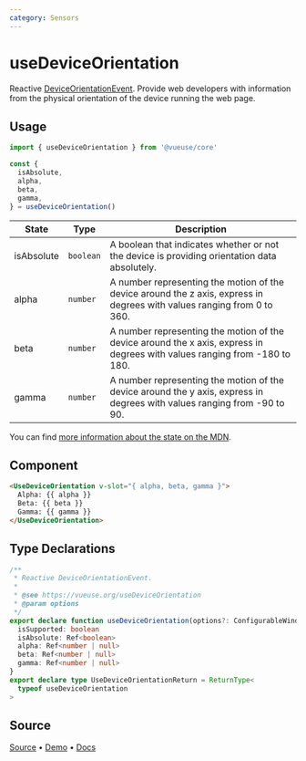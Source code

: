 ```yaml
---
category: Sensors
---
```


# useDeviceOrientation

Reactive [DeviceOrientationEvent](https://developer.mozilla.org/en-US/docs/Web/API/DeviceOrientationEvent). Provide web developers with information from the physical orientation of the device running the web page.

## Usage

```js
import { useDeviceOrientation } from '@vueuse/core'

const {
  isAbsolute,
  alpha,
  beta,
  gamma,
} = useDeviceOrientation()
```

| State      | Type     | Description                                                                                                                |
| ---------- | -------- | -------------------------------------------------------------------------------------------------------------------------- |
| isAbsolute | `boolean` | A boolean that indicates whether or not the device is providing orientation data absolutely.                               |
| alpha      | `number` | A number representing the motion of the device around the z axis, express in degrees with values ranging from 0 to 360.    |
| beta       | `number` | A number representing the motion of the device around the x axis, express in degrees with values ranging from -180 to 180. |
| gamma      | `number` | A number representing the motion of the device around the y axis, express in degrees with values ranging from -90 to 90.   |

You can find [more information about the state on the MDN](https://developer.mozilla.org/en-US/docs/Web/API/DeviceOrientationEvent#Properties).

## Component

```html
<UseDeviceOrientation v-slot="{ alpha, beta, gamma }">
  Alpha: {{ alpha }}
  Beta: {{ beta }}
  Gamma: {{ gamma }}
</UseDeviceOrientation>
```

<LearnMoreComponents />


<!--FOOTER_STARTS-->
## Type Declarations

```typescript
/**
 * Reactive DeviceOrientationEvent.
 *
 * @see https://vueuse.org/useDeviceOrientation
 * @param options
 */
export declare function useDeviceOrientation(options?: ConfigurableWindow): {
  isSupported: boolean
  isAbsolute: Ref<boolean>
  alpha: Ref<number | null>
  beta: Ref<number | null>
  gamma: Ref<number | null>
}
export declare type UseDeviceOrientationReturn = ReturnType<
  typeof useDeviceOrientation
>
```

## Source

[Source](https://github.com/vueuse/vueuse/blob/main/packages/core/useDeviceOrientation/index.ts) • [Demo](https://github.com/vueuse/vueuse/blob/main/packages/core/useDeviceOrientation/demo.vue) • [Docs](https://github.com/vueuse/vueuse/blob/main/packages/core/useDeviceOrientation/index.md)


<!--FOOTER_ENDS-->
